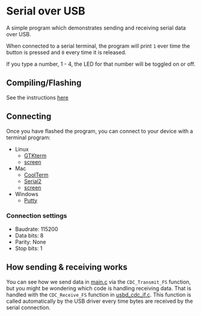 # Serial over USB
A simple program which demonstrates sending and receiving serial data over USB.

When connected to a serial terminal, the program will print `1` ever time the button is pressed and `0` every time it is released.

If you type a number, 1 - 4, the LED for that number will be toggled on or off.

## Compiling/Flashing
See the instructions [here](../README.md)

## Connecting
Once you have flashed the program, you can connect to your device with a terminal program:

* Linux
  * [GTKterm](https://elinux.org/Communicate_with_hardware_using_USB_cable_for_Ubuntu)
  * [screen](https://software.intel.com/en-us/setting-up-serial-terminal-on-system-with-linux)
* Mac
  * [CoolTerm](https://freeware.the-meiers.org/)
  * [Serial2](https://www.decisivetactics.com/products/serial/)
  * [screen](https://software.intel.com/en-us/setting-up-serial-terminal-on-system-with-linux)
* Windows
  * [Putty](https://software.intel.com/en-us/setting-up-serial-terminal-on-system-with-windows)

### Connection settings
 * Baudrate: 115200
 * Data bits: 8
 * Parity: None
 * Stop bits: 1

## How sending & receiving works

You can see how we send data in [main.c](./Src/main.c) via the `CDC_Transmit_FS` function, but you might be wondering which code is handling receiving data. That is handled with the `CDC_Receive_FS` function in [usbd_cdc_if.c](./Src/usbd_cdc_if.c). This function is called automatically by the USB driver every time bytes are received by the serial connection.